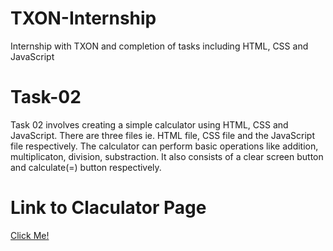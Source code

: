 # TXON-Internship
Internship with TXON and completion of tasks including HTML, CSS and JavaScript

# Task-02

Task 02 involves creating a simple calculator using HTML, CSS and JavaScript. There are three files ie. HTML file, CSS file and the JavaScript file respectively. The calculator can perform basic operations like addition, multiplicaton, division, substraction. It also consists of a clear screen button and calculate(=) button respectively.

# Link to Claculator Page 
<a href="" target="_balnk">Click Me!</a>
